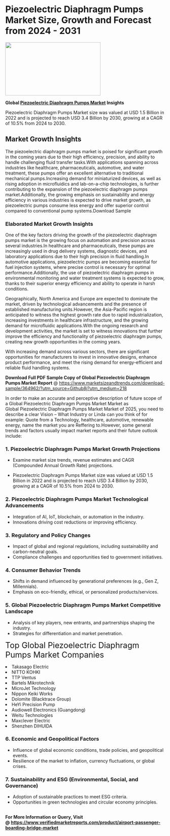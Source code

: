 <H1>Piezoelectric Diaphragm Pumps Market Size, Growth and Forecast from 2024 - 2031</H1><img class="aligncenter size-medium wp-image-584254" src="https://thirdeyenews.in/wp-content/uploads/2024/09/Global-Market-Research-300x168.jpeg" alt="" width="300" height="168" /><p><strong>Global&nbsp;<a href="https://www.marketsizeandtrends.com/download-sample/364962/?utm_source=Github8j?utm_medium=218">Piezoelectric Diaphragm Pumps Market</a> Insights</strong></p><p>Piezoelectric Diaphragm Pumps Market size was valued at USD 1.5 Billion in 2022 and is projected to reach USD 3.4 Billion by 2030, growing at a CAGR of 10.5% from 2024 to 2030.</p><p><h2>Market Growth Insights</h2> <p>The piezoelectric diaphragm pumps market is poised for significant growth in the coming years due to their high efficiency, precision, and ability to handle challenging fluid transfer tasks.With applications spanning across industries like healthcare, pharmaceuticals, automotive, and water treatment, these pumps offer an excellent alternative to traditional mechanical pumps.Increasing demand for miniaturized devices, as well as rising adoption in microfluidics and lab-on-a-chip technologies, is further contributing to the expansion of the piezoelectric diaphragm pumps market.Additionally, the growing emphasis on sustainability and energy efficiency in various industries is expected to drive market growth, as piezoelectric pumps consume less energy and offer superior control compared to conventional pump systems.Download Sample <h3>Elaborated Market Growth Insights</h3> <p>One of the key factors driving the growth of the piezoelectric diaphragm pumps market is the growing focus on automation and precision across several industries.In healthcare and pharmaceuticals, these pumps are increasingly used in drug delivery systems, diagnostic devices, and laboratory applications due to their high precision in fluid handling.In automotive applications, piezoelectric pumps are becoming essential for fuel injection systems, where precise control is necessary for optimal performance.Additionally, the use of piezoelectric diaphragm pumps in environmental monitoring and water treatment systems is expected to grow, thanks to their superior energy efficiency and ability to operate in harsh conditions.</p> <p>Geographically, North America and Europe are expected to dominate the market, driven by technological advancements and the presence of established manufacturing units.However, the Asia-Pacific region is anticipated to witness the highest growth rate due to rapid industrialization, increasing investments in healthcare infrastructure, and the growing demand for microfluidic applications.With the ongoing research and development activities, the market is set to witness innovations that further improve the efficiency and functionality of piezoelectric diaphragm pumps, creating new growth opportunities in the coming years.</p> <p>With increasing demand across various sectors, there are significant opportunities for manufacturers to invest in innovative designs, enhance product performance, and meet the rising demand for energy-efficient and reliable fluid handling systems.</p> <p></p><p><span class=""><strong>Download Full PDF Sample Copy of Global Piezoelectric Diaphragm Pumps Market Report</strong> @ <a href="https://www.marketsizeandtrends.com/download-sample/364962/?utm_source=Github8j?utm_medium=218" target="_blank">https://www.marketsizeandtrends.com/download-sample/364962/?utm_source=Github8j?utm_medium=218</a></span></p><p>In order to make an accurate and perceptive description of future scope of a Global&nbsp;Piezoelectric Diaphragm Pumps Market Market as Global&nbsp;Piezoelectric Diaphragm Pumps Market Market of 2025, you need to describe a clear Vision &ndash; What Industry or Linda can you think of for example: Quote from a Technology, healthcare, automotive, renewable energy, name the market you are Reffering to.However, some general trends and factors usually impact market reports and their future outlook include:</p><h3>1.&nbsp;<strong>Piezoelectric Diaphragm Pumps Market Growth Projections</strong></h3><ul><li>Examine market size trends, revenue estimates and CAGR (Compounded Annual Growth Rate) projections.</li><li><p>Piezoelectric Diaphragm Pumps Market size was valued at USD 1.5 Billion in 2022 and is projected to reach USD 3.4 Billion by 2030, growing at a CAGR of 10.5% from 2024 to 2030.</p></li></ul><h3>2.&nbsp;<strong>Piezoelectric Diaphragm Pumps Market Technological Advancements</strong></h3><ul><li>Integration of AI, IoT, blockchain, or automation in the industry.</li><li>Innovations driving cost reductions or improving efficiency.</li></ul><h3>3.&nbsp;<strong>Regulatory and Policy Changes</strong></h3><ul><li>Impact of global and regional regulations, including sustainability and carbon-neutral goals.</li><li>Compliance challenges and opportunities tied to government initiatives.</li></ul><h3>4.&nbsp;<strong>Consumer Behavior Trends</strong></h3><ul><li>Shifts in demand influenced by generational preferences (e.g., Gen Z, Millennials).</li><li>Emphasis on eco-friendly, ethical, or personalized products/services.</li></ul><h3>5.&nbsp;<strong>Global Piezoelectric Diaphragm Pumps Market Competitive Landscape</strong></h3><ul><li>Analysis of key players, new entrants, and partnerships shaping the industry.</li><li>Strategies for differentiation and market penetration.</li></ul><p data-pm-slice="1 1 []"><span style="color: inherit; font-family: inherit; font-size: 25px;">Top Global Piezoelectric Diaphragm Pumps Market Companies</span></p><div class="" data-test-id=""><p><li>Takasago Electric</li><li> NITTO KOHKI</li><li> TTP Ventus</li><li> Bartels Mikrotechnik</li><li> MicroJet Technology</li><li> Nippon Keiki Works</li><li> Dolomite (Blacktrace Group)</li><li> HeYi Precision Pump</li><li> Audiowell Electronics (Guangdong)</li><li> Weitu Technologies</li><li> Maxclever Electric</li><li> Shenzhen DIHUIDA</li></p></div><h3>6.&nbsp;<strong>Economic and Geopolitical Factors</strong></h3><ul><li>Influence of global economic conditions, trade policies, and geopolitical events.</li><li>Resilience of the market to inflation, currency fluctuations, or global crises.</li></ul><h3>7.&nbsp;<strong>Sustainability and ESG (Environmental, Social, and Governance)</strong></h3><ul><li>Adoption of sustainable practices to meet ESG criteria.</li><li>Opportunities in green technologies and circular economy principles.</li></ul><h2><strong style="font-size: 14px;">For More Information or Query, Visit @&nbsp;</strong><a style="background-color: #ffffff; font-size: 14px;" href="https://www.marketsizeandtrends.com/report/piezoelectric-diaphragm-pumps-market/" target="_blank">https://www.verifiedmarketreports.com/product/airport-passenger-boarding-bridge-market</a></h2>